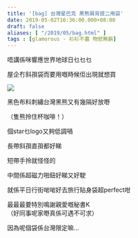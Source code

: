 ```yaml
---
title: '[bag] 台灣星巴克 黑熊肩背提二用袋'
date: 2019-05-02T16:36:00.000+08:00
draft: false
aliases: [ "/2019/05/bag.html" ]
tags : [glamorous - 衫衫不盡 物慾無窮]
---
```


唔講係咪響應世界地球日乜乜乜  

屋企冇斜孭袋而要用嘅時候佢出現就想買

![](/images/starbucksbag.jpg)

黑色布料刺繡台灣黑熊又有幾隔好放嘢

（隻熊拎住杯咖啡！）

個star乜logo又夠低調喎

長帶斜孭直孭都好睇

短帶手拎就怪怪的

中間係超磁力啪鈕好睇又好駛

就係平日行街啱啱好去旅行貼身袋超perfect咁

  

最最最要特別鳴謝親愛嘅秘書K  
（好同事呢家嘢真係可遇不可求）

因為呢個袋係台灣限定嘛…